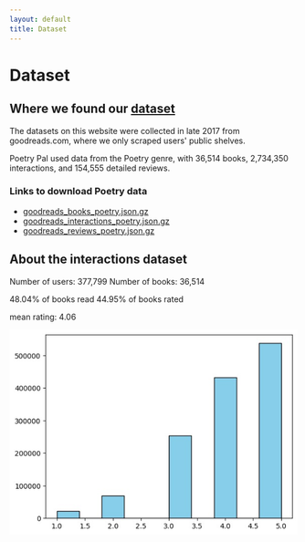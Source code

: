 ```yaml
---
layout: default
title: Dataset
---
```

# Dataset

## Where we found our [dataset](https://mengtingwan.github.io/data/goodreads.html)

The datasets on this website were collected in late 2017 from goodreads.com, where we only scraped users' public shelves.

Poetry Pal used data from the Poetry genre, with 36,514 books, 2,734,350 interactions, and 154,555 detailed reviews.

### Links to download Poetry data
- [goodreads_books_poetry.json.gz](https://datarepo.eng.ucsd.edu/mcauley_group/gdrive/goodreads/byGenre/goodreads_books_poetry.json.gz)
- [goodreads_interactions_poetry.json.gz](https://datarepo.eng.ucsd.edu/mcauley_group/gdrive/goodreads/byGenre/goodreads_interactions_poetry.json.gz)
- [goodreads_reviews_poetry.json.gz](https://datarepo.eng.ucsd.edu/mcauley_group/gdrive/goodreads/byGenre/goodreads_reviews_poetry.json.gz)

## About the interactions dataset

Number of users: 377,799
Number of books: 36,514

48.04% of books read
44.95% of books rated

mean rating: 4.06

![Poetry Rating Distribution](docs/poetry_rating_distribution.jpeg "Poetry Rating Distribution")
